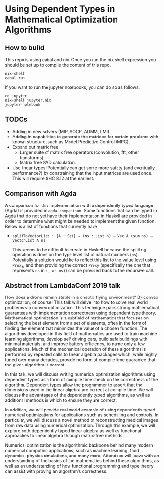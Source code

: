 # Using Dependent Types in Mathematical Optimization Algorithms

## How to build

This repo is using cabal and nix. Once you run the nix shell expression you
should be set up to compile the content of this repo.

```
nix-shell
cabal run
```

If you want to run the jupyter notebooks, you can do so as follows.

```
cd jupyter
nix-shell jupyter.nix
jupyter-notebook
```


## TODOs

- Adding in new solvers (MIP, SOCP, ADMM, LMI)
- Adding in capabilities to generate the matrices for certain problems with
  known structure, such as Model Predictive Control (MPC).
- Expand out matrix free 
  - Larger suite of matrix free operators (convolution, fft, other transforms)
  - Matrix free SVD calculation.
- Use linear types! Potentially can get some more safety (and eventually
  performance?) by constraining that the input matrices are used once. This
  will require GHC 8.12 at the earliest.


## Comparison with Agda

A comparison for this implementation with a dependently typed language (Agda)
is provided in `agda-comparison`. Some functions that can be typed in Agda that
do not yet have their implementation in Haskell are provided in order to
determine what might be needed to implement the given function. Below is a list of functions that currently have 

- `splitToVectorList : {A : Set} → (ns : List ℕ) → Vec A (sum ns) → VectorList A ns`

   This seems to be difficult to create in Haskell because the splitting
   operation is done on the type level list of natural numbers (`ns`).
   Potentially a solution would be to reflect this list to the value level
   using `Proxy`, and then providing the correct `Proxy` (specifically the one
   that represents `ns` in `(_ ∷ᴸ ns)`) can be provided back to the recursive
   call.


## Abstract from LambdaConf 2019 talk

How does a drone remain stable in a chaotic flying environment? By convex
optimization, of course! This talk will delve into how to solve real world
problems via convex optimization. This technique pairs strong mathematical
guarantees with implementation correctness using dependent type theory.
Mathematical optimization is a subfield of mathematics that focuses on selecting
the best element from a set of elements, often in the form of finding the
element that minimizes the value of a chosen function. The algorithms developed
in this field of mathematics are used to train machine learning algorithms,
develop self driving cars, build safe buildings with minimal materials, and
improve battery efficiency, to name only a few applications. Much of the
mechanical operation of these algorithms is performed by repeated calls to
linear algebra packages which, while highly tuned over many decades, provide no
form of compile time guarantee that the given algorithm is correct.

In this talk, we will discuss writing numerical optimization algorithms using
dependent types as a form of compile time check on the correctness of the
algorithm. Dependent types allow the programmer to assert that the dimensions
used in the linear algebra are correct at compile time. We will discuss the
advantages of the dependently typed algorithms, as well as additional methods in
which to ensure they are correct.

In addition, we will provide real world example of using dependently typed
numerical optimizations for applications such as scheduling and controls. In
particular, we will discuss a novel method of reconstructing medical images from
raw data using numerical optimization. Through this example, we will explore
both dependently typed linear algebra as well as functional approaches to linear
algebra through matrix-free methods.

Numerical optimization is the algorithmic backbone behind many modern numerical
computing applications, such as machine learning, fluid dynamics, physics
simulations, and many more. Attendees will leave with an understanding of the
basics of the mathematics behind these algorithms, as well as an understanding
of how functional programming and type theory can assist with proving an
algorithm’s correctness.
